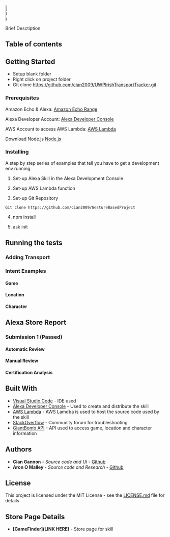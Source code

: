 <a href="https://imgur.com/nBF0w5gC"><img src="https://imgur.com/nBF0w5g.png" height="50" width="10%" title="Bus Adding Test"/></a>

Brief Desctiption

## Table of contents

## Getting Started

- Setup blank folder
- Right click on project folder
- Git clone https://github.com/cian2009/UWPIrishTransportTracker.git

### Prerequisites

Amazon Echo & Alexa:
[Amazon Echo Range](https://www.amazon.co.uk/dp/B0792KWK57/ref=fs_dn)

Alexa Developer Account:
[Alexa Developer Console](https://developer.amazon.com/alexa/console/ask)

AWS Account to access AWS Lambda:
[AWS Lambda](https://aws.amazon.com/lambda/)

Download Node.js
[Node.js](https://nodejs.org/en/)

### Installing

A step by step series of examples that tell you have to get a development env running

1. Set-up Alexa Skill in the Alexa Development Console

2. Set-up AWS Lambda function

3. Set-up Git Repository

```
Git clone https://github.com/cian2009/GestureBasedProject
```

4. npm install

5. ask init



## Running the tests

### Adding Transport

### Intent Examples

#### Game

#### Location

#### Character




## Alexa Store Report

### Submission 1 (Passed)

#### Automatic Review

#### Manual Review

#### Certification Analysis




## Built With

* [Visual Studio Code](https://code.visualstudio.com/) - IDE used
* [Alexa Developer Console](https://developer.amazon.com/alexa/console/ask) - Used to create and distribute the skill
* [AWS Lambda](https://aws.amazon.com/lambda/) - AWS Lamdba is used to host the source code used by the skill
* [StackOverflow](https://stackoverflow.com/) - Community forum for troubleshooting
* [GiantBomb API](https://www.giantbomb.com/api/) - API used to access game, location and character information

## Authors

* **Cian Gannon** - *Source code and UI* - [Github](https://github.com/cian2009)
* **Aron O Malley** - *Source code and Research* - [Github](https://github.com/badwulf51)

## License

This project is licensed under the MIT License - see the [LICENSE.md](LICENSE) file for details

## Store Page Details

* **[GameFinder](LINK HERE)** - Store page for skill
